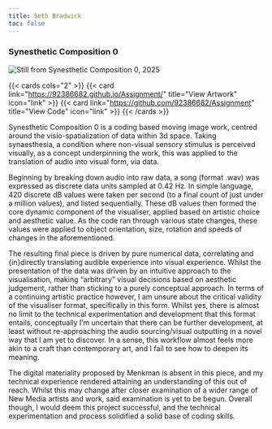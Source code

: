 ```yaml
---
title: Seth Bradwick 
toc: false
---
```


### Synesthetic Composition 0

![](/images/seth_bradwick.png "Still from Synesthetic Composition 0, 2025")

{{< cards cols="2" >}}
  {{< card link="https://92386682.github.io/Assignment/" title="View Artwork" icon="link" >}}
  {{< card link="https://github.com/92386682/Assignment" title="View Code" icon="link" >}}
{{< /cards >}}

Synesthetic Composition 0 is a coding based moving image work, centred around the visio-spatialization of data within 3d space. Taking synaesthesia, a condition where non-visual sensory stimulus is perceived visually, as a concept underpinning the work, this was applied to the translation of audio into visual form, via data.

Beginning by breaking down audio into raw data, a song (format .wav) was expressed as discrete data units sampled at 0.42 Hz. In simple language, 420 discrete dB values were taken per second (to a final count of just under a million values), and listed sequentially. These dB values then formed the core dynamic component of the visualiser, applied based on artistic choice and aesthetic value. As the code ran through various state changes, these values were applied to object orientation, size, rotation and speeds of changes in the aforementioned.

The resulting final piece is driven by pure numerical data, correlating and {in}directly translating audible experience into visual experience. Whilst the presentation of the data was driven by an intuitive approach to the visualisation, making “arbitrary” visual decisions based on aesthetic judgement, rather than sticking to a purely conceptual approach. In terms of a continuing artistic practice however, I am unsure about the critical validity of the visualiser format, specifically in this form. Whilst yes, there is almost no limit to the technical experimentation and development that this format entails, conceptually I’m uncertain that there can be further development, at least without re-approaching the audio sourcing/visual outputting in a novel way that I am yet to discover. In a sense, this workflow almost feels more akin to a craft than contemporary art, and I fail to see how to deepen its meaning.

The digital materiality proposed by Menkman is absent in this piece, and my technical experience rendered attaining an understanding of this out of reach. Whilst this may change after closer examination of a wider range of New Media artists and work, said examination is yet to be begun. Overall though, I would deem this project successful, and the technical experimentation and process solidified a solid base of coding skills.
